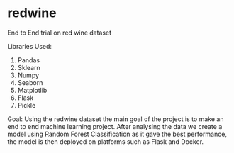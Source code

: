 # redwine
End to End trial on red wine dataset

Libraries Used:
1. Pandas
2. Sklearn
3. Numpy 
4. Seaborn
5. Matplotlib
6. Flask
7. Pickle

Goal:
Using the redwine dataset the main goal of the project is to make an end to end machine learning project.
After analysing the data we create a model using Random Forest Classification as it gave the best performance, the model is then deployed on platforms such as Flask and Docker.
